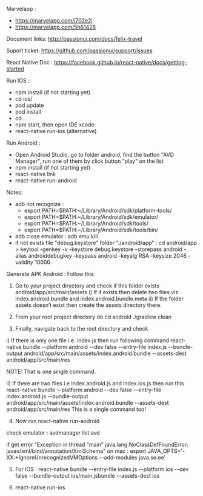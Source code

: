 Marvelapp :
- https://marvelapp.com/i702e2j
- https://marvelapp.com/5h61426

Document links: http://passionui.com/docs/felix-travel

Suport ticket: https://github.com/passionui/support/issues

React Native Doc : https://facebook.github.io/react-native/docs/getting-started

Run IOS :
- npm install (if not starting yet)
- cd ios/
- pod update
- pod install
- cd ..
- npm start, then open IDE xcode
- react-native run-ios (alternative)

Run Android :
- Open Android Studio, go to folder android, find the button "AVD Manager", run one of them by click button "play" on the list
- npm install (if not starting yet)
- react-native link
- react-native run-android

Notes:
- adb not recognize : 
	- export PATH=$PATH:~/Library/Android/sdk/platform-tools/
	- export PATH=$PATH:~/Library/Android/sdk/emulator/
	- export PATH=$PATH:~/Library/Android/sdk/tools/
	- export PATH=$PATH:~/Library/Android/sdk/tools/bin/
- adb close emulator : adb emu kill
- if not exists file "debug.keystore" folder "./android/app" : cd android/app > keytool -genkey -v -keystore debug.keystore -storepass android -alias androiddebugkey -keypass android -keyalg RSA -keysize 2048 -validity 10000

Generate APK Android :
Follow this

1. Go to your project directory and check if this folder exists android/app/src/main/assets
i) If it exists then delete two files viz index.android.bundle and index.android.bundle.meta
ii) If the folder assets doesn’t exist then create the assets directory there.

2. From your root project directory do
cd android
./gradlew clean

3. Finally, navigate back to the root directory and check

i) If there is only one file i.e. index.js then run following command
react-native bundle --platform android --dev false --entry-file index.js --bundle-output android/app/src/main/assets/index.android.bundle --assets-dest android/app/src/main/res

NOTE: That is one single command.

ii) If there are two files i.e index.android.js and index.ios.js then run this
react-native bundle --platform android --dev false --entry-file index.android.js --bundle-output android/app/src/main/assets/index.android.bundle --assets-dest android/app/src/main/res
This is a single command too!

4. Now run react-native run-android

check emulator :
avdmanager list avd

if get error "Exception in thread "main" java.lang.NoClassDefFoundError: javax/xml/bind/annotation/XmlSchema"
on mac : export JAVA_OPTS='-XX:+IgnoreUnrecognizedVMOptions --add-modules java.se.ee'

5. For IOS : react-native bundle --entry-file index.js --platform ios --dev false --bundle-output ios/main.jsbundle --assets-dest ios

6. react-native run-ios

